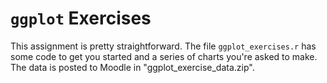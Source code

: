 # `ggplot` Exercises

This assignment is pretty straightforward. The file `ggplot_exercises.r` has some code to 
get you started and a series of charts you're asked to make. The data is posted to Moodle
in "ggplot_exercise_data.zip". 
